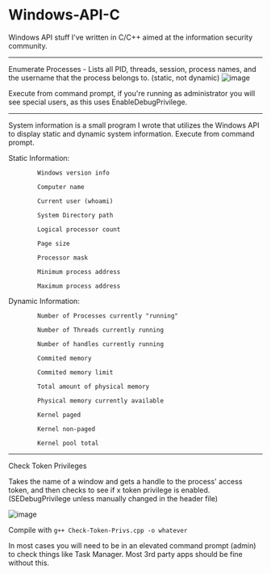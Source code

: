 # Windows-API-C
Windows API stuff I've written in C/C++ aimed at the information security community.

-------------------------------------------------------------------------------------------------------------------------------------------------------------------------------
Enumerate Processes - Lists all PID, threads, session, process names, and the username that the process belongs to. (static, not dynamic)
![image](https://user-images.githubusercontent.com/62064338/168440042-218769e1-5a15-4651-8f34-8c636bccc40b.png)

Execute from command prompt, if you're running as administrator you will see special users, as this uses EnableDebugPrivilege.

--------------------------------------------------------------------------------------------------------------------------------------------------------------------------------

System information is a small program I wrote that utilizes the Windows API to display static and dynamic system information. Execute from command prompt.

   Static Information:  
   
            Windows version info
            
            Computer name
            
            Current user (whoami)
            
            System Directory path
            
            Logical processor count
            
            Page size
            
            Processor mask
            
            Minimum process address
            
            Maximum process address
            
            
   Dynamic Information:
   
            Number of Processes currently "running"
            
            Number of Threads currently running
            
            Number of handles currently running
            
            Commited memory
            
            Commited memory limit
            
            Total amount of physical memory
            
            Physical memory currently available
            
            Kernel paged 
            
            Kernel non-paged
            
            Kernel pool total
            
---------------------------------------------------------------------------------------------------------------------------------------------------------------------------------
                                                                            
   Check Token Privileges
   
   Takes the name of a window and gets a handle to the process' access token, and then checks to see if x token privilege is enabled. (SEDebugPrivilege unless manually changed in the header file)
   
   ![image](https://user-images.githubusercontent.com/62064338/168439796-046e9d02-2094-4a39-b568-2171e09dfef1.png)
   
   Compile with ``g++ Check-Token-Privs.cpp -o whatever``

   In most cases you will need to be in an elevated command prompt (admin) to check things like Task Manager. Most 3rd party apps should be fine without this.
